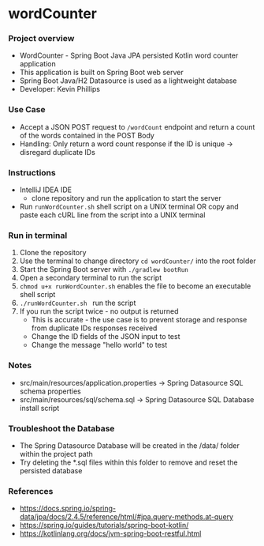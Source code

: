 # wordCounter

### Project overview
- WordCounter - Spring Boot Java JPA persisted Kotlin word counter application
- This application is built on Spring Boot web server
- Spring Boot Java/H2 Datasource is used as a lightweight database
- Developer: Kevin Phillips

### Use Case
- Accept a JSON POST request to `/wordCount` endpoint and return a count of the words contained in the POST Body
- Handling: Only return a word count response if the ID is unique -> disregard duplicate IDs

### Instructions
- IntelliJ IDEA IDE
  - clone repository and run the application to start the server
- Run `runWordCounter.sh` shell script on a UNIX terminal OR copy and paste each cURL line from the script into a UNIX terminal

### Run in terminal  
1. Clone the repository
2. Use the terminal to change directory `cd wordCounter/` into the root folder 
3. Start the Spring Boot server with `./gradlew bootRun`
4. Open a secondary terminal to run the script
5. `chmod u+x runWordCounter.sh` enables the file to become an executable shell script 
6. `./runWordCounter.sh ` run the script
7. If you run the script twice - no output is returned
   - This is accurate - the use case is to prevent storage and response from duplicate IDs responses received 
   - Change the ID fields of the JSON input to test 
   - Change the message "hello world" to test

### Notes
- src/main/resources/application.properties -> Spring Datasource SQL schema properties
- src/main/resources/sql/schema.sql -> Spring Datasource SQL Database install script
### Troubleshoot the Database
- The Spring Datasource Database will be created in the /data/ folder within the project path
- Try deleting the *.sql files within this folder to remove and reset the persisted database


### References
- https://docs.spring.io/spring-data/jpa/docs/2.4.5/reference/html/#jpa.query-methods.at-query
- https://spring.io/guides/tutorials/spring-boot-kotlin/
- https://kotlinlang.org/docs/jvm-spring-boot-restful.html
